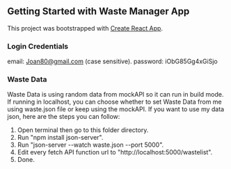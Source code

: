 ## Getting Started with Waste Manager App

This project was bootstrapped with [Create React App](https://github.com/facebook/create-react-app).

### Login Credentials

email: Joan80@gmail.com (case sensitive).
password: iObG85Gg4xGiSjo

### Waste Data

Waste Data is using random data from mockAPI so it can run in build mode. If running in localhost, you can choose whether to set Waste Data from me using waste.json file or keep using the mockAPI. If you want to use my data json, here are the steps you can follow:

1. Open terminal then go to this folder directory.
2. Run "npm install json-server".
3. Run "json-server --watch waste.json --port 5000".
4. Edit every fetch API function url to "http://localhost:5000/wastelist".
5. Done.


